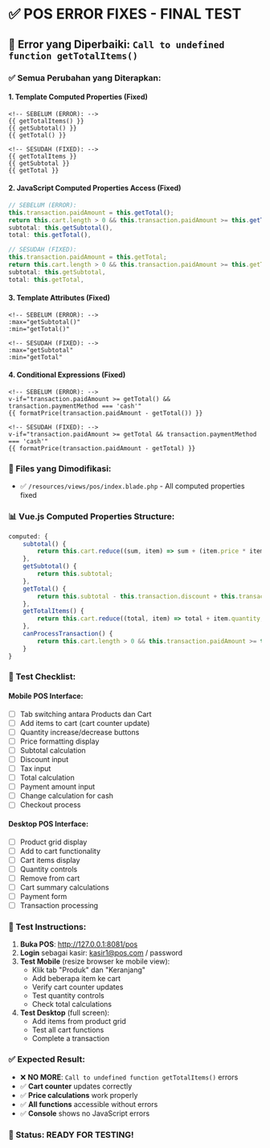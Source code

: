 # ✅ POS ERROR FIXES - FINAL TEST

## 🔧 Error yang Diperbaiki: `Call to undefined function getTotalItems()`

### ✅ Semua Perubahan yang Diterapkan:

#### 1. **Template Computed Properties (Fixed)**
```vue
<!-- SEBELUM (ERROR): -->
{{ getTotalItems() }}
{{ getSubtotal() }}
{{ getTotal() }}

<!-- SESUDAH (FIXED): -->
{{ getTotalItems }}
{{ getSubtotal }}
{{ getTotal }}
```

#### 2. **JavaScript Computed Properties Access (Fixed)**
```javascript
// SEBELUM (ERROR):
this.transaction.paidAmount = this.getTotal();
return this.cart.length > 0 && this.transaction.paidAmount >= this.getTotal();
subtotal: this.getSubtotal(),
total: this.getTotal(),

// SESUDAH (FIXED):
this.transaction.paidAmount = this.getTotal;
return this.cart.length > 0 && this.transaction.paidAmount >= this.getTotal;
subtotal: this.getSubtotal,
total: this.getTotal,
```

#### 3. **Template Attributes (Fixed)**
```vue
<!-- SEBELUM (ERROR): -->
:max="getSubtotal()"
:min="getTotal()"

<!-- SESUDAH (FIXED): -->
:max="getSubtotal"
:min="getTotal"
```

#### 4. **Conditional Expressions (Fixed)**
```vue
<!-- SEBELUM (ERROR): -->
v-if="transaction.paidAmount >= getTotal() && transaction.paymentMethod === 'cash'"
{{ formatPrice(transaction.paidAmount - getTotal()) }}

<!-- SESUDAH (FIXED): -->
v-if="transaction.paidAmount >= getTotal && transaction.paymentMethod === 'cash'"
{{ formatPrice(transaction.paidAmount - getTotal) }}
```

### 🎯 Files yang Dimodifikasi:
- ✅ `/resources/views/pos/index.blade.php` - All computed properties fixed

### 📊 Vue.js Computed Properties Structure:
```javascript
computed: {
    subtotal() {
        return this.cart.reduce((sum, item) => sum + (item.price * item.quantity), 0);
    },
    getSubtotal() {
        return this.subtotal;
    },
    getTotal() {
        return this.subtotal - this.transaction.discount + this.transaction.tax;
    },
    getTotalItems() {
        return this.cart.reduce((total, item) => total + item.quantity, 0);
    },
    canProcessTransaction() {
        return this.cart.length > 0 && this.transaction.paidAmount >= this.getTotal;
    }
}
```

### 🧪 Test Checklist:

#### Mobile POS Interface:
- [ ] Tab switching antara Products dan Cart
- [ ] Add items to cart (cart counter update)
- [ ] Quantity increase/decrease buttons
- [ ] Price formatting display
- [ ] Subtotal calculation
- [ ] Discount input
- [ ] Tax input  
- [ ] Total calculation
- [ ] Payment amount input
- [ ] Change calculation for cash
- [ ] Checkout process

#### Desktop POS Interface:
- [ ] Product grid display
- [ ] Add to cart functionality
- [ ] Cart items display
- [ ] Quantity controls
- [ ] Remove from cart
- [ ] Cart summary calculations
- [ ] Payment form
- [ ] Transaction processing

### 🚀 Test Instructions:

1. **Buka POS**: http://127.0.0.1:8081/pos
2. **Login** sebagai kasir: kasir1@pos.com / password
3. **Test Mobile** (resize browser ke mobile view):
   - Klik tab "Produk" dan "Keranjang" 
   - Add beberapa item ke cart
   - Verify cart counter updates
   - Test quantity controls
   - Check total calculations
4. **Test Desktop** (full screen):
   - Add items from product grid
   - Test all cart functions
   - Complete a transaction

### ✅ Expected Result:
- ❌ **NO MORE**: `Call to undefined function getTotalItems()` errors
- ✅ **Cart counter** updates correctly  
- ✅ **Price calculations** work properly
- ✅ **All functions** accessible without errors
- ✅ **Console** shows no JavaScript errors

### 🎉 Status: READY FOR TESTING!